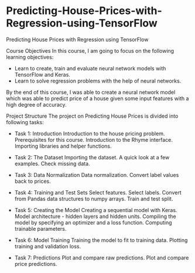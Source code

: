 # Predicting-House-Prices-with-Regression-using-TensorFlow
Predicting House Prices with Regression using TensorFlow


Course Objectives
In this course, I am going to focus on the following learning objectives:

- Learn to create, train and evaluate neural network models with TensorFlow and Keras.
- Learn to solve regression problems with the help of neural networks.


By the end of this course, I was able to create a neural network model which was able to predict price of a house given some input features with a high degree of accuracy.


Project Structure
The project on Predicting House Prices is divided into following tasks:

- Task 1: Introduction
Introduction to the house pricing problem.
Prerequisites for this course.
Introduction to the Rhyme interface.
Importing libraries and helper functions.


- Task 2: The Dataset
Importing the dataset.
A quick look at a few examples.
Check missing data.


- Task 3: Data Normalization
Data normalization.
Convert label values back to prices.


- Task 4: Training and Test Sets
Select features.
Select labels.
Convert from Pandas data structures to numpy arrays.
Train and test split.


- Task 5: Creating the Model
Creating a sequential model with Keras.
Model architecture - hidden layers and hidden units.
Compiling the model by specifying an optimizer and a loss function.
Computing trainable parameters.


- Task 6: Model Training
Training the model to fit to training data.
Plotting training and validation loss.


- Task 7: Predictions
Plot and compare raw predictions.
Plot and compare price predictions.
